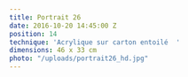 ```yaml
---
title: Portrait 26
date: 2016-10-20 14:45:00 Z
position: 14
technique: 'Acrylique sur carton entoilé  '
dimensions: 46 x 33 cm
photo: "/uploads/portrait26_hd.jpg"
---
```


